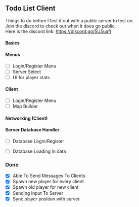 ## Todo List Client
Things to do before I test it out with a public server to test on.\
Join the discord to check out when it does go public.\
Here is the discord link: https://discord.gg/5U5uaft

#### Basics

#### Menus
- [ ] Login/Register Menu
- [ ] Server Select
- [ ] UI for player stats

#### Client
- [ ] Login/Register Menu
- [ ] Map Builder

#### Networking (Client)


#### Server Database Handler
- [ ] Database Login/Register
- [ ] Database Loading in data


### Done
- [x] Able To Send Messages To Clients
- [x] Spawn new player for every client
- [x] Spawn old player for new client
- [x] Sending Input To Server
- [x] Sync player position with server.